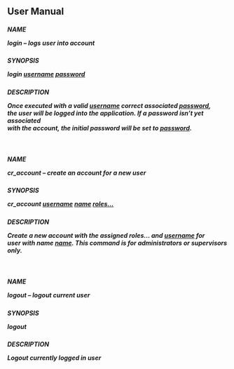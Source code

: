 ## User Manual

<h5> NAME 

<b>login</b> – logs user into account 
 
<h5> SYNOPSIS 

login <u>username</u> <u>password</u>

<h5> DESCRIPTION 

Once executed with a valid <u>username</u> correct associated <u>password</u>,   
the user will be logged into the application. If a password isn’t yet associated   
with the account, the initial password will be set to <u>password</u>.  

<br>

<h5> NAME 

<b>cr_account</b> – create an account for a new user
 
<h5> SYNOPSIS 

cr_account <u>username</u> <u>name</u> <u>roles...</u>

<h5> DESCRIPTION 

Create a new account with the assigned </u>roles...</u> and <u>username</u> for   
user with name <u>name</u>. This command is for administrators or supervisors only.

<br>
<h5> NAME 

logout – logout current user 

<h5> SYNOPSIS 

logout 

<h5> DESCRIPTION 

Logout currently logged in user 
  